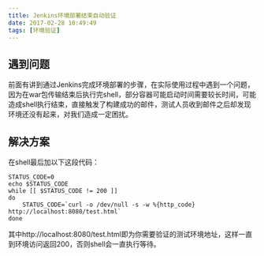 ```yaml
---
title: Jenkins环境部署结束自动验证
date: 2017-02-28 10:49:49
tags: [环境验证]
---
```


## 遇到问题

前面有讲到通过Jenkins完成环境部署的步骤，在实际使用过程中遇到一个问题，因为在war包传输结束后执行完shell，部分容器可能启动时间需要较长时间，可能造成shell执行结束，直接触发了构建成功的邮件，测试人员收到邮件之后却发现环境还没有起来，对我们造成一定困扰。

## 解决方案

在shell最后加以下这段代码：

```shell
STATUS_CODE=0
echo $STATUS_CODE
while [[ $STATUS_CODE != 200 ]]
do
    STATUS_CODE=`curl -o /dev/null -s -w %{http_code} http://localhost:8080/test.html`
done
```

其中http://localhost:8080/test.html即为你需要验证的测试环境地址，这样一直到环境访问返回200，否则shell会一直执行等待。